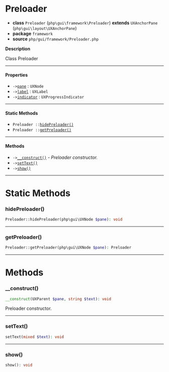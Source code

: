 # Preloader

- **class** `Preloader` (`php\gui\framework\Preloader`) **extends** `UXAnchorPane` (`php\gui\layout\UXAnchorPane`)
- **package** `framework`
- **source** `php/gui/framework/Preloader.php`

**Description**

Class Preloader

---

#### Properties

- `->`[`pane`](#prop-pane) : `UXNode`
- `->`[`label`](#prop-label) : `UXLabel`
- `->`[`indicator`](#prop-indicator) : `UXProgressIndicator`

---

#### Static Methods

- `Preloader ::`[`hidePreloader()`](#method-hidepreloader)
- `Preloader ::`[`getPreloader()`](#method-getpreloader)

---

#### Methods

- `->`[`__construct()`](#method-__construct) - _Preloader constructor._
- `->`[`setText()`](#method-settext)
- `->`[`show()`](#method-show)

---
# Static Methods

<a name="method-hidepreloader"></a>

### hidePreloader()
```php
Preloader::hidePreloader(php\gui\UXNode $pane): void
```

---

<a name="method-getpreloader"></a>

### getPreloader()
```php
Preloader::getPreloader(php\gui\UXNode $pane): Preloader
```

---
# Methods

<a name="method-__construct"></a>

### __construct()
```php
__construct(UXParent $pane, string $text): void
```
Preloader constructor.

---

<a name="method-settext"></a>

### setText()
```php
setText(mixed $text): void
```

---

<a name="method-show"></a>

### show()
```php
show(): void
```
